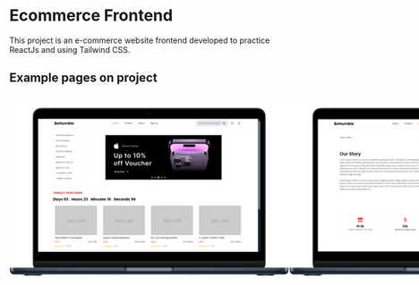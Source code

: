 # Ecommerce Frontend

This project is an e-commerce website frontend developed to practice ReactJs and using Tailwind CSS.

## Example pages on project

<div style="display: flex; align-items: center; justify-content: space-around;">
  <img align="center" src="https://github.com/boomieindahouse/ecommerce/blob/main/images/readme-img.png?raw=true" alt="Alt Text" style="width: 500px; height: auto;" />
  <img align="center" src="https://github.com/boomieindahouse/ecommerce/blob/main/images/readme-img1.png?raw=true" alt="Alt Text" style="width: 500px; height: auto;" />
</div>

